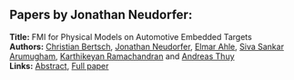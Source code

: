 <h2>Papers by Jonathan Neudorfer:</h2>
<p>
<b>Title:</b> FMI for Physical Models on Automotive Embedded Targets<br />
<b>Authors:</b> <a href="../authors/author_27.html">Christian Bertsch</a>, <a href="../authors/author_212.html">Jonathan Neudorfer</a>, <a href="../authors/author_1.html">Elmar Ahle</a>, <a href="../authors/author_9.html">Siva Sankar Arumugham</a>, <a href="../authors/author_250.html">Karthikeyan Ramachandran</a> and <a href="../authors/author_307.html">Andreas Thuy</a><br />
<b>Links:</b> <a href="../abstracts/abstract_4.pdf">Abstract</a>, <a href="../submissions/ecp1511843_BertschNeudorferAhleArumughamRamachandranThuy.pdf">Full paper</a>
</p>